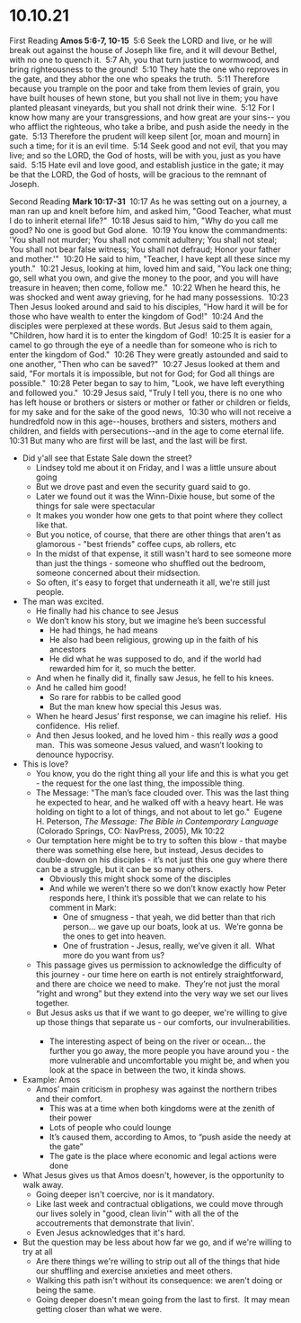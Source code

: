 # 10.10.21

First Reading **Amos 5:6-7, 10-15** 
5:6 Seek the LORD and live, or he will break out against the house of Joseph like fire, and it will devour Bethel, with no one to quench it. 
5:7 Ah, you that turn justice to wormwood, and bring righteousness to the ground! 
5:10 They hate the one who reproves in the gate, and they abhor the one who speaks the truth. 
5:11 Therefore because you trample on the poor and take from them levies of grain, you have built houses of hewn stone, but you shall not live in them; you have planted pleasant vineyards, but you shall not drink their wine. 
5:12 For I know how many are your transgressions, and how great are your sins-- you who afflict the righteous, who take a bribe, and push aside the needy in the gate. 
5:13 Therefore the prudent will keep silent \[or, moan and mourn\] in such a time; for it is an evil time. 
5:14 Seek good and not evil, that you may live; and so the LORD, the God of hosts, will be with you, just as you have said. 
5:15 Hate evil and love good, and establish justice in the gate; it may be that the LORD, the God of hosts, will be gracious to the remnant of Joseph. 

Second Reading **Mark 10:17-31** 
10:17 As he was setting out on a journey, a man ran up and knelt before him, and asked him, "Good Teacher, what must I do to inherit eternal life?" 
10:18 Jesus said to him, "Why do you call me good? No one is good but God alone. 
10:19 You know the commandments: 'You shall not murder; You shall not commit adultery; You shall not steal; You shall not bear false witness; You shall not defraud; Honor your father and mother.'" 
10:20 He said to him, "Teacher, I have kept all these since my youth." 
10:21 Jesus, looking at him, loved him and said, "You lack one thing; go, sell what you own, and give the money to the poor, and you will have treasure in heaven; then come, follow me." 
10:22 When he heard this, he was shocked and went away grieving, for he had many possessions. 
10:23 Then Jesus looked around and said to his disciples, "How hard it will be for those who have wealth to enter the kingdom of God!" 
10:24 And the disciples were perplexed at these words. But Jesus said to them again, "Children, how hard it is to enter the kingdom of God! 
10:25 It is easier for a camel to go through the eye of a needle than for someone who is rich to enter the kingdom of God." 
10:26 They were greatly astounded and said to one another, "Then who can be saved?" 
10:27 Jesus looked at them and said, "For mortals it is impossible, but not for God; for God all things are possible." 
10:28 Peter began to say to him, "Look, we have left everything and followed you." 
10:29 Jesus said, "Truly I tell you, there is no one who has left house or brothers or sisters or mother or father or children or fields, for my sake and for the sake of the good news, 
10:30 who will not receive a hundredfold now in this age--houses, brothers and sisters, mothers and children, and fields with persecutions--and in the age to come eternal life. 
10:31 But many who are first will be last, and the last will be first. 

* Did y'all see that Estate Sale down the street?
	* Lindsey told me about it on Friday, and I was a little unsure about going
	* But we drove past and even the security guard said to go.
	* Later we found out it was the Winn-Dixie house, but some of the things for sale were spectacular
	* It makes you wonder how one gets to that point where they collect like that.
	* But you notice, of course, that there are other things that aren't as glamorous - "best friends" coffee cups, ab rollers, etc
	* In the midst of that expense, it still wasn't hard to see someone more than just the things - someone who shuffled out the bedroom, someone concerned about their midsection. 
	* So often, it's easy to forget that underneath it all, we're still just people. 
* The man was excited.
	* He finally had his chance to see Jesus
	* We don’t know his story, but we imagine he’s been successful
		* He had things, he had means
		* He also had been religious, growing up in the faith of his ancestors
		* He did what he was supposed to do, and if the world had rewarded him for it, so much the better.
	* And when he finally did it, finally saw Jesus, he fell to his knees.
	* And he called him good!
		* So rare for rabbis to be called good
		* But the man knew how special this Jesus was.
	* When he heard Jesus’ first response, we can imagine his relief.  His confidence.  His relief.
	* And then Jesus looked, and he loved him - this really _was_ a good man.  This was someone Jesus valued, and wasn’t looking to denounce hypocrisy.  
* This is love?
	* You know, you do the right thing all your life and this is what you get - the request for the one last thing, the impossible thing.
	* The Message: "The man’s face clouded over. This was the last thing he expected to hear, and he walked off with a heavy heart. He was holding on tight to a lot of things, and not about to let go."  Eugene H. Peterson, _The Message: The Bible in Contemporary Language_ (Colorado Springs, CO: NavPress, 2005), Mk 10:22
	* Our temptation here might be to try to soften this blow - that maybe there was something else here, but instead, Jesus decides to double-down on his disciples - it’s not just this one guy where there can be a struggle, but it can be so many others.
		* Obviously this might shock some of the disciples
		* And while we weren’t there so we don’t know exactly how Peter responds here, I think it’s possible that we can relate to his comment in Mark:
			* One of smugness - that yeah, we did better than that rich person… we gave up our boats, look at us.  We’re gonna be the ones to get into heaven.
			* One of frustration - Jesus, really, we’ve given it all.  What more do you want from us?
	* This passage gives us permission to acknowledge the difficulty of this journey - our time here on earth is not entirely straightforward, and there are choice we need to make.  They’re not just the moral “right and wrong” but they extend into the very way we set our lives together.
	* But Jesus asks us that if we want to go deeper, we're willing to give up those things that separate us - our comforts, our invulnerabilities.  
		* The interesting aspect of being on the river or ocean... the further you go away, the more people you have around you - the more vulnerable and uncomfortable you might be, and when you look at the space in between the two, it kinda shows.
* Example: Amos
	* Amos’ main criticism in prophesy was against the northern tribes and their comfort.
		* This was at a time when both kingdoms were at the zenith of their power
		* Lots of people who could lounge 
		* It’s caused them, according to Amos, to “push aside the needy at the gate”
		* The gate is the place where economic and legal actions were done
* What Jesus gives us that Amos doesn't, however, is the opportunity to walk away.
	* Going deeper isn't coercive, nor is it mandatory.
	* Like last week and contractual obligations, we could move through our lives solely in "good, clean livin'" with all the of the accoutrements that demonstrate that livin'.
	* Even Jesus acknowledges that it's hard.
* But the question may be less about how far we go, and if we're willing to try at all
	* Are there things we're willing to strip out all of the things that hide our shuffling and exercise anxieties and meet others.
	* Walking this path isn't without its consequence: we aren't doing or being the same.
	* Going deeper doesn't mean going from the last to first.  It may mean getting closer than what we were.
